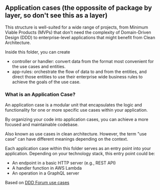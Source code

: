 ## Application cases (the oppossite of package by layer, so don't see this as a layer)

This structure is well-suited for a wide range of projects, from Minimum Viable Products (MVPs) that don't need the complexity of Domain-Driven Design (DDD) to enterprise-level applications that might benefit from Clean Architecture.

Inside this folder, you can create
- controller or handler: convert data from the format most convenient for the use cases and entities.
- app-rules: orchestrate the flow of data to and from the entities, and direct those entities to use their enterprise wide business rules to achieve the goals of the use case.

### What is an Application Case?
An application case is a modular unit that encapsulates the logic and functionality for one or more specific use cases within your application.

By organizing your code into application cases, you can achieve a more focused and maintainable codebase.

Also known as use cases in clean architecture. However, the term "use case" can have different meanings depending on the context.

Each application case within this folder serves as an entry point into your application. Depending on your technology stack, this entry point could be:
* An endpoint in a basic HTTP server (e.g., REST API)
* A handler function in AWS Lambda
* An operation in a GraphQL server

Based on [DDD Forum use cases](https://github.com/stemmlerjs/ddd-forum/tree/master/src/modules/users/useCases)
